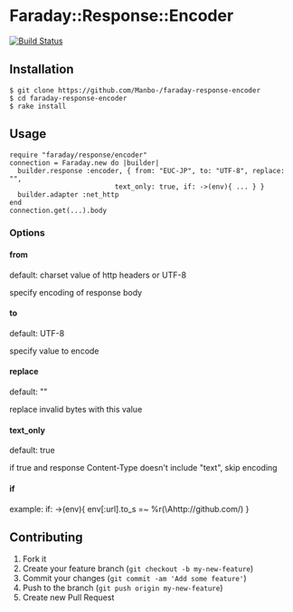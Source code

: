 # Faraday::Response::Encoder
[![Build Status](https://travis-ci.org/Manbo-/faraday-response-encoder.png)](https://travis-ci.org/Manbo-/faraday-response-encoder)

## Installation

    $ git clone https://github.com/Manbo-/faraday-response-encoder
    $ cd faraday-response-encoder
    $ rake install

## Usage

    require "faraday/response/encoder"
    connection = Faraday.new do |builder|
      builder.response :encoder, { from: "EUC-JP", to: "UTF-8", replace: "",
                              text_only: true, if: ->(env){ ... } }
      builder.adapter :net_http
    end
    connection.get(...).body

### Options

#### from
default: charset value of http headers or UTF-8

specify encoding of response body

#### to
default: UTF-8

specify value to encode

#### replace 
default: ""

replace invalid bytes with this value

#### text_only
default: true

if true and response Content-Type doesn't include "text", skip encoding

#### if
example: if: ->(env){ env[:url].to_s =~ %r(\Ahttp://github\.com/) }

## Contributing

1. Fork it
2. Create your feature branch (`git checkout -b my-new-feature`)
3. Commit your changes (`git commit -am 'Add some feature'`)
4. Push to the branch (`git push origin my-new-feature`)
5. Create new Pull Request
